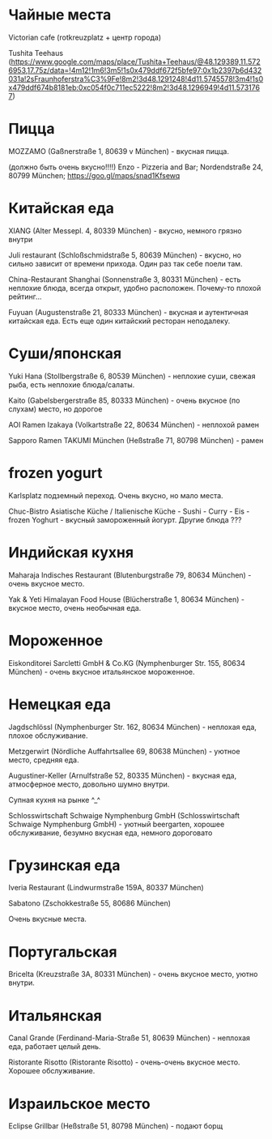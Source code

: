 # Чайные места

Victorian cafe (rotkreuzplatz + центр города)

Tushita Teehaus (https://www.google.com/maps/place/Tushita+Teehaus/@48.129389,11.5726953,17.75z/data=!4m12!1m6!3m5!1s0x479ddf672f5bfe97:0x1b2397b6d432031a!2sFraunhoferstra%C3%9Fe!8m2!3d48.1291248!4d11.5745578!3m4!1s0x479ddf674b8181eb:0xc054f0c711ec5222!8m2!3d48.1296949!4d11.5731767)

# Пицца

MOZZAMO (Gaßnerstraße 1, 80639 v München) - вкусная пицца.

(должно быть очень вкусно!!!!) Enzo - Pizzeria and Bar; Nordendstraße 24, 80799 München; https://goo.gl/maps/snad1Kfsewq

# Китайская еда

XIANG (Alter Messepl. 4, 80339 München) - вкусно, немного грязно внутри

Juli restaurant (Schloßschmidstraße 5, 80639 München) - вкусно, но сильно зависит от времени прихода. Один раз так себе поели там.

China-Restaurant Shanghai (Sonnenstraße 3, 80331 München) - есть неплохие блюда, всегда открыт, удобно расположен. Почему-то плохой рейтинг...

Fuyuan (Augustenstraße 21, 80333 München) - вкусная и аутентичная китайская еда. Есть еще один китайский ресторан неподалеку.

# Суши/японская

Yuki Hana (Stollbergstraße 6, 80539 München) - неплохие суши, свежая рыба, есть неплохие блюда/салаты.

Kaito (Gabelsbergerstraße 85, 80333 München) - очень вкусное (по слухам) место, но дорогое

AOI Ramen Izakaya (Volkartstraße 22, 80634 München) - неплохой рамен

Sapporo Ramen TAKUMI München (Heßstraße 71, 80798 München) - рамен

# frozen yogurt

Karlsplatz подземный переход. Очень вкусно, но мало места.

Chuc-Bistro Asiatische Küche / Italienische Küche - Sushi - Curry - Eis - frozen Yoghurt - вкусный замороженный йогурт. Другие блюда ???

# Индийская кухня

Maharaja Indisches Restaurant (Blutenburgstraße 79, 80634 München) - очень вкусное место.

Yak & Yeti Himalayan Food House (Blücherstraße 1, 80634 München) - вкусное место, очень необычная еда.

# Мороженное

Eiskonditorei Sarcletti GmbH & Co.KG (Nymphenburger Str. 155, 80634 München) - очень вкусное итальянское мороженное.

# Немецкая еда

Jagdschlössl (Nymphenburger Str. 162, 80634 München) - неплохая еда, плохое обслуживание.

Metzgerwirt (Nördliche Auffahrtsallee 69, 80638 München) - уютное место, средняя еда.

Augustiner-Keller (Arnulfstraße 52, 80335 München) - вкусная еда, атмосферное место, довольно шумно внутри.

Супная кухня на рынке ^_^

Schlosswirtschaft Schwaige Nymphenburg GmbH (Schlosswirtschaft Schwaige Nymphenburg GmbH) - уютный beergarten, хорошее обслуживание, безумно вкусная еда, немного дороговато

# Грузинская еда

Iveria Restaurant (Lindwurmstraße 159A, 80337 München)

Sabatono (Zschokkestraße 55, 80686 München)

Очень вкусные места.

# Португальская

Bricelta (Kreuzstraße 3A, 80331 München) - очень вкусное место, уютно внутри.

# Итальянская

Canal Grande (Ferdinand-Maria-Straße 51, 80639 München) - неплохая еда, работает целый день.

Ristorante Risotto (Ristorante Risotto) - очень-очень вкусное место. Хорошее обслуживание.

# Израильское место

Eclipse Grillbar (Heßstraße 51, 80798 München) - подают борщ
